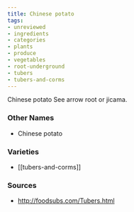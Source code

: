 ```yaml
---
title: Chinese potato
tags:
- unreviewed
- ingredients
- categories
- plants
- produce
- vegetables
- root-underground
- tubers
- tubers-and-corms
---
```

Chinese potato See arrow root or jicama.

### Other Names

* Chinese potato

### Varieties

* [[tubers-and-corms]]

### Sources
* http://foodsubs.com/Tubers.html
